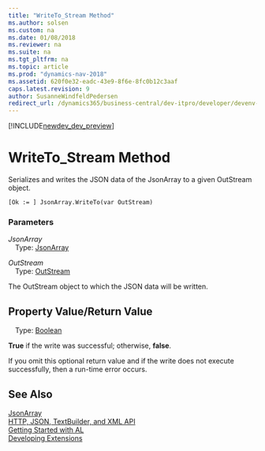 ```yaml
---
title: "WriteTo_Stream Method"
ms.author: solsen
ms.custom: na
ms.date: 01/08/2018
ms.reviewer: na
ms.suite: na
ms.tgt_pltfrm: na
ms.topic: article
ms.prod: "dynamics-nav-2018"
ms.assetid: 620f0e32-eadc-43e9-8f6e-8fc0b12c3aaf
caps.latest.revision: 9
author: SusanneWindfeldPedersen
redirect_url: /dynamics365/business-central/dev-itpro/developer/devenv-restapi-overview
---
```


[!INCLUDE[newdev_dev_preview](../includes/newdev_dev_preview.md)]

# WriteTo_Stream Method
Serializes and writes the JSON data of the JsonArray to a given OutStream object.

```
[Ok := ] JsonArray.WriteTo(var OutStream)
```

### Parameters
*JsonArray*  
&emsp;Type: [JsonArray](jsonarray-class.md)

*OutStream*  
&emsp;Type: [OutStream](/datatypes/devenv-instream-and-outstream-data-types.md)

The OutStream object to which the JSON data will be written.

## Property Value/Return Value
&emsp;Type: [Boolean](../datatypes/devenv-boolean-data-type.md)

**True** if the write was successful; otherwise, **false**.

If you omit this optional return value and if the write does not execute successfully, then a run-time error occurs.

## See Also
[JsonArray](jsonarray-class.md)  
[HTTP, JSON, TextBuilder, and XML API](../devenv-restapi-overview.md)  
[Getting Started with AL](../devenv-get-started.md)  
[Developing Extensions](../devenv-dev-overview.md)
